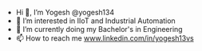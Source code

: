 -  Hi 👋, I’m Yogesh @yogesh134
- 👀 I’m interested in IIoT and Industrial Automation
- 🌱 I’m currently doing my Bachelor's in Engineering
- 📫 How to reach me www.linkedin.com/in/yogesh13vs

<!---
yogesh134/yogesh134 is a ✨ special ✨ repository because its `README.md` (this file) appears on your GitHub profile.
You can click the Preview link to take a look at your changes.
--->
